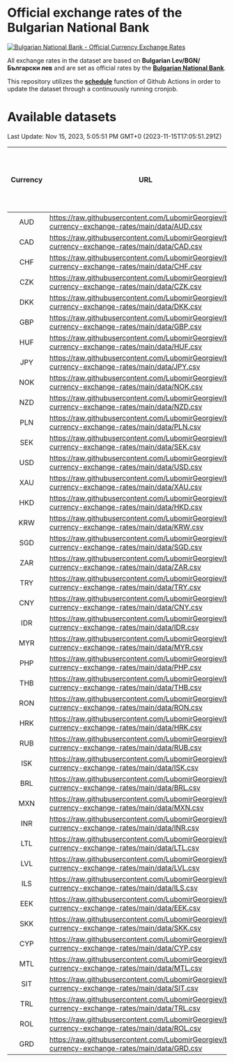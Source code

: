 # Official exchange rates of the Bulgarian National Bank

[![Bulgarian National Bank - Official Currency Exchange Rates](https://github.com/LubomirGeorgiev/bnb-currency-exchange-rates/actions/workflows/update-rates.yml/badge.svg?branch=main)](https://github.com/LubomirGeorgiev/bnb-currency-exchange-rates/actions/workflows/update-rates.yml)

All exchange rates in the dataset are based on **Bulgarian Lev/BGN/Български лев** and are set as official rates by the [**Bulgarian National Bank**](https://www.bnb.bg/Statistics/StExternalSector/StExchangeRates/StERForeignCurrencies/index.htm?toLang=_EN).

This repository utilizes the [**schedule**](https://docs.github.com/en/actions/reference/events-that-trigger-workflows) function of Github Actions in order to update the dataset through a continuously running cronjob.

# Available datasets

<!-- START LINKS (DO NOT EVER FU*ING DELETE THIS COMMENT FOR THE LOVE OF YOUR LIFE!!! IF YOU ARE CURIOS HOW IT WORKS, YOU CAN HAVE A LOOK AT ./src/updateReadme.ts) -->

Last Update: Nov 15, 2023, 5:05:51 PM GMT+0 (2023-11-15T17:05:51.291Z)

| Currency | URL                                                                                             | Number of records | Number of missing days that were filled in |
| :------: | ----------------------------------------------------------------------------------------------- | :---------------: | :----------------------------------------: |
|   AUD    | https://raw.githubusercontent.com/LubomirGeorgiev/bnb-currency-exchange-rates/main/data/AUD.csv |       8440        |                    2606                    |
|   CAD    | https://raw.githubusercontent.com/LubomirGeorgiev/bnb-currency-exchange-rates/main/data/CAD.csv |       8440        |                    2606                    |
|   CHF    | https://raw.githubusercontent.com/LubomirGeorgiev/bnb-currency-exchange-rates/main/data/CHF.csv |       8440        |                    2606                    |
|   CZK    | https://raw.githubusercontent.com/LubomirGeorgiev/bnb-currency-exchange-rates/main/data/CZK.csv |       8440        |                    2606                    |
|   DKK    | https://raw.githubusercontent.com/LubomirGeorgiev/bnb-currency-exchange-rates/main/data/DKK.csv |       8440        |                    2606                    |
|   GBP    | https://raw.githubusercontent.com/LubomirGeorgiev/bnb-currency-exchange-rates/main/data/GBP.csv |       8440        |                    2606                    |
|   HUF    | https://raw.githubusercontent.com/LubomirGeorgiev/bnb-currency-exchange-rates/main/data/HUF.csv |       8440        |                    2606                    |
|   JPY    | https://raw.githubusercontent.com/LubomirGeorgiev/bnb-currency-exchange-rates/main/data/JPY.csv |       8440        |                    2606                    |
|   NOK    | https://raw.githubusercontent.com/LubomirGeorgiev/bnb-currency-exchange-rates/main/data/NOK.csv |       8440        |                    2606                    |
|   NZD    | https://raw.githubusercontent.com/LubomirGeorgiev/bnb-currency-exchange-rates/main/data/NZD.csv |       8440        |                    2606                    |
|   PLN    | https://raw.githubusercontent.com/LubomirGeorgiev/bnb-currency-exchange-rates/main/data/PLN.csv |       8440        |                    2606                    |
|   SEK    | https://raw.githubusercontent.com/LubomirGeorgiev/bnb-currency-exchange-rates/main/data/SEK.csv |       8440        |                    2606                    |
|   USD    | https://raw.githubusercontent.com/LubomirGeorgiev/bnb-currency-exchange-rates/main/data/USD.csv |       8440        |                    2606                    |
|   XAU    | https://raw.githubusercontent.com/LubomirGeorgiev/bnb-currency-exchange-rates/main/data/XAU.csv |       8440        |                    2608                    |
|   HKD    | https://raw.githubusercontent.com/LubomirGeorgiev/bnb-currency-exchange-rates/main/data/HKD.csv |       8140        |                    2517                    |
|   KRW    | https://raw.githubusercontent.com/LubomirGeorgiev/bnb-currency-exchange-rates/main/data/KRW.csv |       8140        |                    2517                    |
|   SGD    | https://raw.githubusercontent.com/LubomirGeorgiev/bnb-currency-exchange-rates/main/data/SGD.csv |       8140        |                    2517                    |
|   ZAR    | https://raw.githubusercontent.com/LubomirGeorgiev/bnb-currency-exchange-rates/main/data/ZAR.csv |       8140        |                    2517                    |
|   TRY    | https://raw.githubusercontent.com/LubomirGeorgiev/bnb-currency-exchange-rates/main/data/TRY.csv |       6622        |                    2047                    |
|   CNY    | https://raw.githubusercontent.com/LubomirGeorgiev/bnb-currency-exchange-rates/main/data/CNY.csv |       6502        |                    2011                    |
|   IDR    | https://raw.githubusercontent.com/LubomirGeorgiev/bnb-currency-exchange-rates/main/data/IDR.csv |       6502        |                    2011                    |
|   MYR    | https://raw.githubusercontent.com/LubomirGeorgiev/bnb-currency-exchange-rates/main/data/MYR.csv |       6502        |                    2011                    |
|   PHP    | https://raw.githubusercontent.com/LubomirGeorgiev/bnb-currency-exchange-rates/main/data/PHP.csv |       6502        |                    2011                    |
|   THB    | https://raw.githubusercontent.com/LubomirGeorgiev/bnb-currency-exchange-rates/main/data/THB.csv |       6502        |                    2011                    |
|   RON    | https://raw.githubusercontent.com/LubomirGeorgiev/bnb-currency-exchange-rates/main/data/RON.csv |       6443        |                    1993                    |
|   HRK    | https://raw.githubusercontent.com/LubomirGeorgiev/bnb-currency-exchange-rates/main/data/HRK.csv |       6184        |                    1912                    |
|   RUB    | https://raw.githubusercontent.com/LubomirGeorgiev/bnb-currency-exchange-rates/main/data/RUB.csv |       5882        |                    1817                    |
|   ISK    | https://raw.githubusercontent.com/LubomirGeorgiev/bnb-currency-exchange-rates/main/data/ISK.csv |       5686        |                    1766                    |
|   BRL    | https://raw.githubusercontent.com/LubomirGeorgiev/bnb-currency-exchange-rates/main/data/BRL.csv |       5530        |                    1712                    |
|   MXN    | https://raw.githubusercontent.com/LubomirGeorgiev/bnb-currency-exchange-rates/main/data/MXN.csv |       5530        |                    1712                    |
|   INR    | https://raw.githubusercontent.com/LubomirGeorgiev/bnb-currency-exchange-rates/main/data/INR.csv |       5163        |                    1598                    |
|   LTL    | https://raw.githubusercontent.com/LubomirGeorgiev/bnb-currency-exchange-rates/main/data/LTL.csv |       5154        |                    1583                    |
|   LVL    | https://raw.githubusercontent.com/LubomirGeorgiev/bnb-currency-exchange-rates/main/data/LVL.csv |       4791        |                    1471                    |
|   ILS    | https://raw.githubusercontent.com/LubomirGeorgiev/bnb-currency-exchange-rates/main/data/ILS.csv |       4436        |                    1376                    |
|   EEK    | https://raw.githubusercontent.com/LubomirGeorgiev/bnb-currency-exchange-rates/main/data/EEK.csv |       4001        |                    1227                    |
|   SKK    | https://raw.githubusercontent.com/LubomirGeorgiev/bnb-currency-exchange-rates/main/data/SKK.csv |       2972        |                    914                     |
|   CYP    | https://raw.githubusercontent.com/LubomirGeorgiev/bnb-currency-exchange-rates/main/data/CYP.csv |       2906        |                    890                     |
|   MTL    | https://raw.githubusercontent.com/LubomirGeorgiev/bnb-currency-exchange-rates/main/data/MTL.csv |       2606        |                    801                     |
|   SIT    | https://raw.githubusercontent.com/LubomirGeorgiev/bnb-currency-exchange-rates/main/data/SIT.csv |       2542        |                    778                     |
|   TRL    | https://raw.githubusercontent.com/LubomirGeorgiev/bnb-currency-exchange-rates/main/data/TRL.csv |       1816        |                    557                     |
|   ROL    | https://raw.githubusercontent.com/LubomirGeorgiev/bnb-currency-exchange-rates/main/data/ROL.csv |       1697        |                    524                     |
|   GRD    | https://raw.githubusercontent.com/LubomirGeorgiev/bnb-currency-exchange-rates/main/data/GRD.csv |        359        |                    107                     |

<!-- END LINKS (DO NOT EVER FU*ING DELETE THIS COMMENT FOR THE LOVE OF YOUR LIFE!!! IF YOU ARE CURIOS HOW IT WORKS, YOU CAN HAVE A LOOK AT ./src/updateReadme.ts) -->
